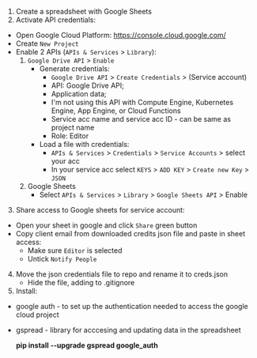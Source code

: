 1. Create a spreadsheet with Google Sheets
2. Activate API credentials:
- Open Google Cloud Platform: https://console.cloud.google.com/
- Create `New Project`
- Enable 2 APIs (`APIs & Services` > `Library`):
    1. `Google Drive API` > `Enable`
        - Generate credentials:
            * `Google Drive API` > `Create Credentials` > (Service account)
            * API: Google Drive API;
            * Application data;
            * I'm not using this API with Compute Engine, Kubernetes Engine, App Engine, or Cloud Functions
            * Service acc name and service acc ID - can be same as project name
            * Role: Editor
        - Load a file with credentials:
            * `APIs & Services` > `Credentials` > `Service Accounts` > select your acc
            * In your service acc select `KEYS` > `ADD KEY` > `Create new Key` > `JSON`
    2. Google Sheets
        - Select `APIs & Services` > `Library` > `Google Sheets API` > Enable
3. Share access to Google sheets for service account:
- Open your sheet in google and click `Share` green button
- Copy client email from downloaded credits json file and paste in sheet access:
    * Make sure `Editor` is selected
    * Untick `Notify People`
4. Move the json credentials file to repo and rename it to creds.json
    * Hide the file, adding to .gitignore
5. Install:
- google auth - to set up the authentication needed to access the google cloud project
- gspread - library for acccesing and updating data in the spreadsheet

    **pip install --upgrade gspread google_auth**
